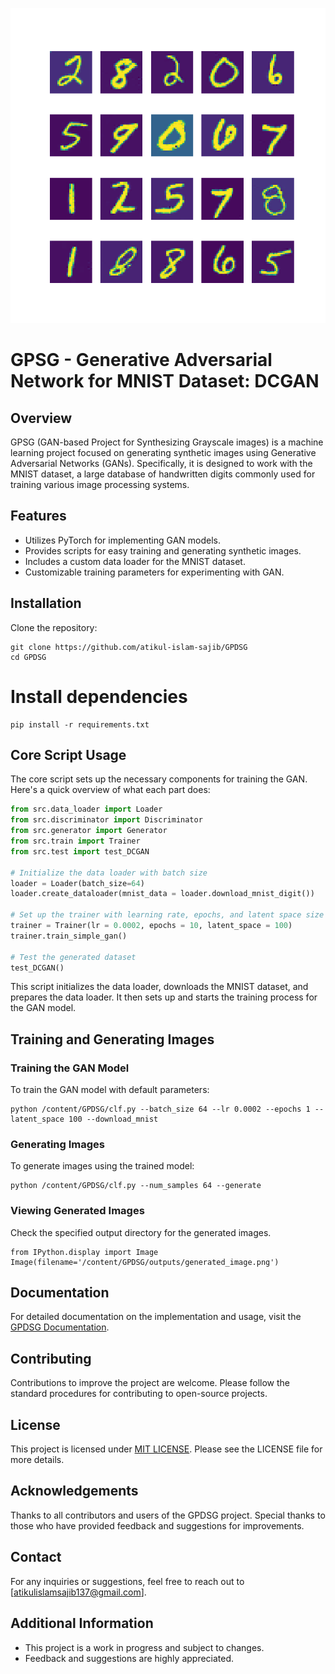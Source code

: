 ![DCGAN](./outputs/generated_image.png)

# GPSG - Generative Adversarial Network for MNIST Dataset: DCGAN

## Overview

GPSG (GAN-based Project for Synthesizing Grayscale images) is a machine learning project focused on generating synthetic images using Generative Adversarial Networks (GANs). Specifically, it is designed to work with the MNIST dataset, a large database of handwritten digits commonly used for training various image processing systems.

## Features

- Utilizes PyTorch for implementing GAN models.
- Provides scripts for easy training and generating synthetic images.
- Includes a custom data loader for the MNIST dataset.
- Customizable training parameters for experimenting with GAN.

## Installation

Clone the repository:

```
git clone https://github.com/atikul-islam-sajib/GPDSG
cd GPDSG
```

# Install dependencies

```
pip install -r requirements.txt
```

## Core Script Usage

The core script sets up the necessary components for training the GAN. Here's a quick overview of what each part does:

```python
from src.data_loader import Loader
from src.discriminator import Discriminator
from src.generator import Generator
from src.train import Trainer
from src.test import test_DCGAN

# Initialize the data loader with batch size
loader = Loader(batch_size=64)
loader.create_dataloader(mnist_data = loader.download_mnist_digit())

# Set up the trainer with learning rate, epochs, and latent space size
trainer = Trainer(lr = 0.0002, epochs = 10, latent_space = 100)
trainer.train_simple_gan()

# Test the generated dataset
test_DCGAN()
```

This script initializes the data loader, downloads the MNIST dataset, and prepares the data loader. It then sets up and starts the training process for the GAN model.

## Training and Generating Images

### Training the GAN Model

To train the GAN model with default parameters:

```
python /content/GPDSG/clf.py --batch_size 64 --lr 0.0002 --epochs 1 --latent_space 100 --download_mnist
```

### Generating Images

To generate images using the trained model:

```
python /content/GPDSG/clf.py --num_samples 64 --generate
```

### Viewing Generated Images

Check the specified output directory for the generated images.

```
from IPython.display import Image
Image(filename='/content/GPDSG/outputs/generated_image.png')
```

## Documentation

For detailed documentation on the implementation and usage, visit the [GPDSG Documentation](https://atikul-islam-sajib.github.io/GPDSG-deploy/).

## Contributing

Contributions to improve the project are welcome. Please follow the standard procedures for contributing to open-source projects.

## License

This project is licensed under [MIT LICENSE](./LICENSE). Please see the LICENSE file for more details.

## Acknowledgements

Thanks to all contributors and users of the GPDSG project. Special thanks to those who have provided feedback and suggestions for improvements.

## Contact

For any inquiries or suggestions, feel free to reach out to [atikulislamsajib137@gmail.com].

## Additional Information

- This project is a work in progress and subject to changes.
- Feedback and suggestions are highly appreciated.
